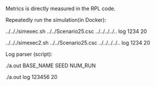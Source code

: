Metrics is directly measured in the RPL code.

Repeatedly run the simulation(in Docker):

../.././simexec.sh ../../Scenario25.csc ../../../../.. log 1234 20

../.././simexec2.sh ../../Scenario25.csc ../../../../.. log 1234 20


Log parser (script):

./a.out BASE_NAME SEED NUM_RUN

./a.out log 123456 20

